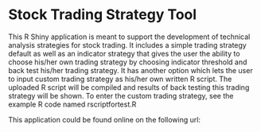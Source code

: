 # Stock Trading Strategy Tool

This R Shiny application is meant to support the development of technical analysis strategies for stock trading.  It includes a simple trading strategy default as well as an indicator strategy that gives the user the ability to choose his/her own trading strategy by choosing indicator threshold and back test his/her trading strategy.  It has another option which lets the user to input custom trading strategy as his/her own written R script.  The uploaded R script will be compiled and results of back testing this trading strategy will be shown.
To enter the custom trading strategy, see the example R code named rscriptfortest.R

This application could be found online on the following url:

